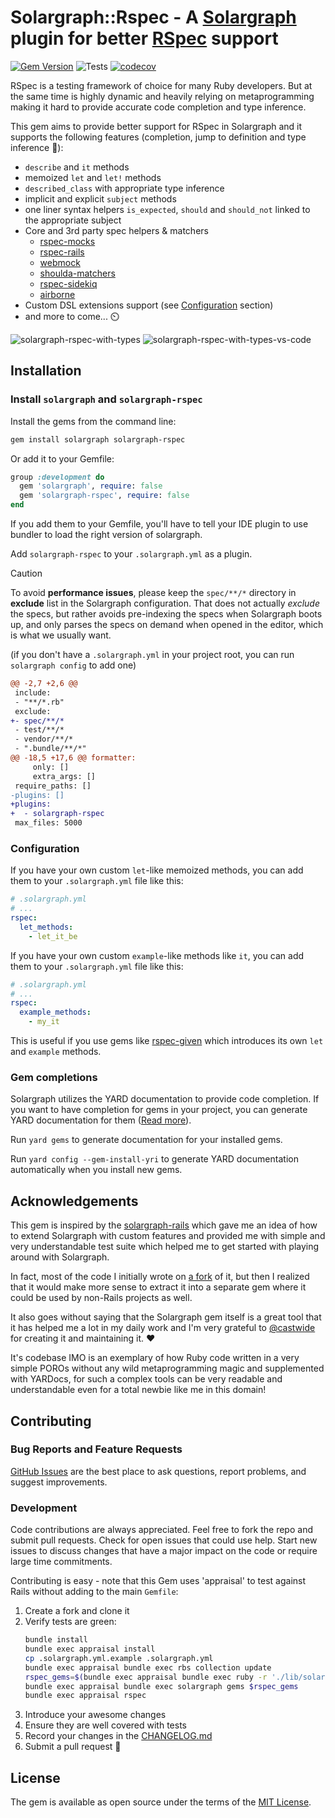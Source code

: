 # Solargraph::Rspec - A [Solargraph](https://solargraph.org/) plugin for better [RSpec](https://rspec.info/) support

[![Gem Version](https://badge.fury.io/rb/solargraph-rspec.svg)](https://badge.fury.io/rb/solargraph-rspec)
![Tests](https://github.com/lekemula/solargraph-rspec/actions/workflows/ruby.yml/badge.svg)
[![codecov](https://codecov.io/gh/lekemula/solargraph-rspec/graph/badge.svg?token=FH7ER8ZDPW)](https://codecov.io/gh/lekemula/solargraph-rspec)


RSpec is a testing framework of choice for many Ruby developers. But at the same time is highly dynamic and heavily relying on metaprogramming making it hard to provide accurate code completion and type inference.

This gem aims to provide better support for RSpec in Solargraph and it supports the following features (completion, jump to definition and type inference 🚀):
  - `describe` and `it` methods
  - memoized `let` and `let!` methods
  - `described_class` with appropriate type inference
  - implicit and explicit `subject` methods
  - one liner syntax helpers `is_expected`, `should` and `should_not` linked to the appropriate subject
  - Core and 3rd party spec helpers & matchers
    - [rspec-mocks](https://github.com/rspec/rspec-mocks)
    - [rspec-rails](https://github.com/rspec/rspec-rails)
    - [webmock](https://github.com/bblimke/webmock)
    - [shoulda-matchers](https://matchers.shoulda.io/)
    - [rspec-sidekiq](https://github.com/wspurgin/rspec-sidekiq)
    - [airborne](https://github.com/brooklynDev/airborne)
  - Custom DSL extensions support (see [Configuration](#configuration) section)
  - and more to come... ⏲️

![solargraph-rspec-with-types](./doc/images/vim_demo.gif)
![solargraph-rspec-with-types-vs-code](./doc/images/vscode_demo.gif)


## Installation

###  Install `solargraph` and `solargraph-rspec`

Install the gems from the command line:

```bash
gem install solargraph solargraph-rspec
```

Or add it to your Gemfile:

```ruby
group :development do
  gem 'solargraph', require: false
  gem 'solargraph-rspec', require: false
end
```

If you add them to your Gemfile, you'll have to tell your IDE plugin to use bundler to load the right version of solargraph.

Add `solargraph-rspec` to your `.solargraph.yml` as a plugin.

> [!CAUTION]
> To avoid **performance issues**, please keep the `spec/**/*` directory in **exclude** list in the Solargraph configuration.
> That does not actually *exclude* the specs, but rather avoids pre-indexing the specs when Solargraph boots up, and only parses
> the specs on demand when opened in the editor, which is what we usually want.

(if you don't have a `.solargraph.yml` in your project root, you can run `solargraph config` to add one)

```diff
@@ -2,7 +2,6 @@
 include:
 - "**/*.rb"
 exclude:
+- spec/**/*
 - test/**/*
 - vendor/**/*
 - ".bundle/**/*"
@@ -18,5 +17,6 @@ formatter:
     only: []
     extra_args: []
 require_paths: []
-plugins: []
+plugins:
+  - solargraph-rspec
 max_files: 5000
```
### Configuration

If you have your own custom `let`-like memoized methods, you can add them to your `.solargraph.yml` file like this:

```yaml
# .solargraph.yml
# ...
rspec:
  let_methods:
    - let_it_be
```

If you have your own custom `example`-like methods like `it`, you can add them to your `.solargraph.yml` file like this:

```yaml
# .solargraph.yml
# ...
rspec:
  example_methods:
    - my_it
```

This is useful if you use gems like [rspec-given](https://github.com/rspec-given/rspec-given) which introduces its own `let` and `example` methods.


### Gem completions

Solargraph utilizes the YARD documentation to provide code completion. If you want to have completion for gems in your project, you can generate YARD documentation for them ([Read more](https://solargraph.org/guides/yard)).

Run `yard gems` to generate documentation for your installed gems.

Run `yard config --gem-install-yri` to generate YARD documentation automatically when you install new gems.

## Acknowledgements

This gem is inspired by the [solargraph-rails](https://github.com/iftheshoefritz/solargraph-rails) which gave me an idea of how to extend Solargraph with custom features and provided me with simple and very understandable test suite which helped me to get started with playing around with Solargraph.

In fact, most of the code I initially wrote on [a fork](https://github.com/lekemula/solargraph-rails/tree/rspec-support) of it, but then I realized that it would make more sense to extract it into a separate gem where it could be used by non-Rails projects as well.

It also goes without saying that the Solargraph gem itself is a great tool that it has helped me a lot in my daily work and I'm very grateful to [@castwide](https://github.com/castwide) for creating it and maintaining it. :heart:

It's codebase IMO is an exemplary of how Ruby code written in a very simple POROs without any wild metaprogramming magic and supplemented with YARDocs, for such a complex tools can be very readable and understandable even for a total newbie like me in this domain!

## Contributing

### Bug Reports and Feature Requests

[GitHub Issues](https://github.com/lekemula/solargraph-rspec/issues) are the best place to ask questions, report problems, and suggest improvements.

### Development

Code contributions are always appreciated. Feel free to fork the repo and submit pull requests. Check for open issues that could use help. Start new issues to discuss changes that have a major impact on the code or require large time commitments.

Contributing is easy - note that this Gem uses 'appraisal' to test against Rails without adding to the main `Gemfile`:
1. Create a fork and clone it
2. Verify tests are green:
   ```sh
   bundle install
   bundle exec appraisal install
   cp .solargraph.yml.example .solargraph.yml
   bundle exec appraisal bundle exec rbs collection update
   rspec_gems=$(bundle exec appraisal bundle exec ruby -r './lib/solargraph-rspec' -e 'puts Solargraph::Rspec::Gems.gem_names.join(" ")' 2>/dev/null | tail -n1)
   bundle exec appraisal bundle exec solargraph gems $rspec_gems
   bundle exec appraisal rspec
   ```
3. Introduce your awesome changes
4. Ensure they are well covered with tests
5. Record your changes in the [CHANGELOG.md](./CHANGELOG.md)
6. Submit a pull request :rocket:

## License

The gem is available as open source under the terms of the [MIT License](https://opensource.org/licenses/MIT).

